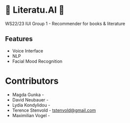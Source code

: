 # 📖 Literatu.AI 📖
WS22/23 IUI Group 1 - Recommender for books &amp; literature

## Features
* Voice Interface 
* NLP
* Facial Mood Recognition 

# Contributors
- Magda Gunka - 
- David Neubauer -
- Lydia Kondylidou -
- Terence Stenvold - tstenvold@gmail.com
- Maximilian Vogel -

